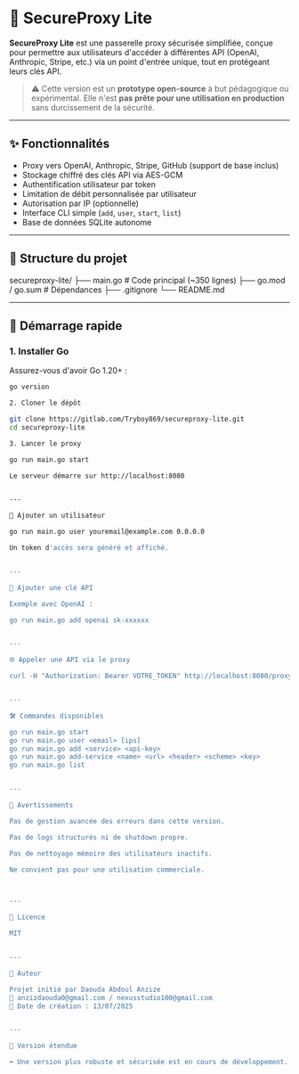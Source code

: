 # 🔐 SecureProxy Lite

**SecureProxy Lite** est une passerelle proxy sécurisée simplifiée, conçue pour permettre aux utilisateurs d'accéder à différentes API (OpenAI, Anthropic, Stripe, etc.) via un point d'entrée unique, tout en protégeant leurs clés API.

> ⚠️ Cette version est un **prototype open-source** à but pédagogique ou expérimental. Elle n'est **pas prête pour une utilisation en production** sans durcissement de la sécurité.

---

## ✨ Fonctionnalités

- Proxy vers OpenAI, Anthropic, Stripe, GitHub (support de base inclus)
- Stockage chiffré des clés API via AES-GCM
- Authentification utilisateur par token
- Limitation de débit personnalisée par utilisateur
- Autorisation par IP (optionnelle)
- Interface CLI simple (`add`, `user`, `start`, `list`)
- Base de données SQLite autonome

---

## 📁 Structure du projet

secureproxy-lite/ ├── main.go           # Code principal (~350 lignes) ├── go.mod / go.sum   # Dépendances ├── .gitignore └── README.md

---

## 🚀 Démarrage rapide

### 1. Installer Go

Assurez-vous d'avoir Go 1.20+ :
```bash
go version

2. Cloner le dépôt

git clone https://gitlab.com/Tryboy869/secureproxy-lite.git
cd secureproxy-lite

3. Lancer le proxy

go run main.go start

Le serveur démarre sur http://localhost:8080


---

🔐 Ajouter un utilisateur

go run main.go user youremail@example.com 0.0.0.0

Un token d'accès sera généré et affiché.


---

🔑 Ajouter une clé API

Exemple avec OpenAI :

go run main.go add openai sk-xxxxxx


---

🌐 Appeler une API via le proxy

curl -H "Authorization: Bearer VOTRE_TOKEN" http://localhost:8080/proxy/openai/v1/models


---

🛠️ Commandes disponibles

go run main.go start
go run main.go user <email> [ips]
go run main.go add <service> <api-key>
go run main.go add-service <name> <url> <header> <scheme> <key>
go run main.go list


---

📌 Avertissements

Pas de gestion avancée des erreurs dans cette version.

Pas de logs structurés ni de shutdown propre.

Pas de nettoyage mémoire des utilisateurs inactifs.

Ne convient pas pour une utilisation commerciale.



---

📄 Licence

MIT


---

👤 Auteur

Projet initié par Daouda Abdoul Anzize 
🔗 anzizdaouda0@gmail.com / nexusstudio100@gmail.com
📅 Date de création : 13/07/2025


---

🌱 Version étendue

➡️ Une version plus robuste et sécurisée est en cours de développement.
